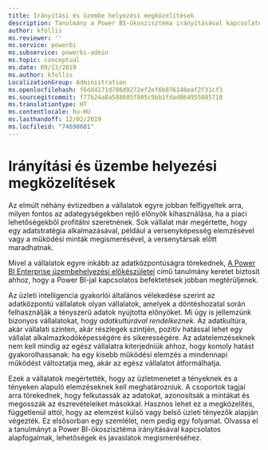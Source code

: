 ```yaml
---
title: Irányítási és üzembe helyezési megközelítések
description: Tanulmány a Power BI-ökoszisztéma irányításával kapcsolatos alapfogalmak, lehetőségek és javaslatok megismeréséhez.
author: kfollis
ms.reviewer: ''
ms.service: powerbi
ms.subservice: powerbi-admin
ms.topic: conceptual
ms.date: 09/13/2019
ms.author: kfollis
LocalizationGroup: Administration
ms.openlocfilehash: f6dd4171d786d9272ef2ef6b876148eaf2f31cf3
ms.sourcegitcommit: f77b24a8a588605f005c9bb1fdad864955885718
ms.translationtype: HT
ms.contentlocale: hu-HU
ms.lasthandoff: 12/02/2019
ms.locfileid: "74698601"
---
```

# <a name="governance-and-deployment-approaches"></a>Irányítási és üzembe helyezési megközelítések

Az elmúlt néhány évtizedben a vállalatok egyre jobban felfigyeltek arra, milyen fontos az adategységekben rejlő előnyök kihasználása, ha a piaci lehetőségekből profitálni szeretnének. Sok vállalat már megértette, hogy egy adatstratégia alkalmazásával, például a versenyképesség elemzésével vagy a működési minták megismerésével, a versenytársak előtt maradhatnak.  

Mivel a vállalatok egyre inkább az adatközpontúságra törekednek, [A Power BI Enterprise üzembehelyezési előkészületei](https://go.microsoft.com/fwlink/?linkid=2057861) című tanulmány keretet biztosít ahhoz, hogy a Power BI-jal kapcsolatos befektetések jobban megtérüljenek.

Az üzleti intelligencia gyakorlói általános vélekedése szerint az adatközpontú vállalatok olyan vállalatok, amelyek a döntéshozatal során felhasználják a tényszerű adatok nyújtotta előnyöket.  Mi úgy is jellemzünk bizonyos vállalatokat, hogy *adatkultúrával rendelkeznek*. Az adatkultúra, akár vállalati szinten, akár részlegek szintjén, pozitív hatással lehet egy vállalat alkalmazkodóképességére és sikerességére.  Az adatelemzéseknek nem kell mindig az egész vállalatra kiterjedniük ahhoz, hogy komoly hatást gyakorolhassanak: ha egy kisebb működési elemzés a mindennapi működést változtatja meg, akár az egész vállalatot átformálhatja.

Ezek a vállalatok megértették, hogy az üzletmenetet a tényeknek és a tényeken alapuló elemzéseknek kell meghatározniuk. A csoportok tagjai arra törekednek, hogy felkutassák az adatokat, azonosítsák a mintákat és megosszák az észrevételeiket másokkal. Hasznos lehet ez a megközelítés, függetlenül attól, hogy az elemzést külső vagy belső üzleti tényezők alapján végezték. Ez elsősorban egy szemlélet, nem pedig egy folyamat. Olvassa el a tanulmányt a Power BI-ökoszisztéma irányításával kapcsolatos alapfogalmak, lehetőségek és javaslatok megismeréséhez.